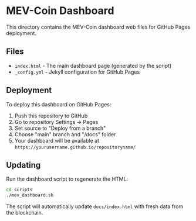# MEV-Coin Dashboard

This directory contains the MEV-Coin dashboard web files for GitHub Pages deployment.

## Files

- `index.html` - The main dashboard page (generated by the script)
- `_config.yml` - Jekyll configuration for GitHub Pages

## Deployment

To deploy this dashboard on GitHub Pages:

1. Push this repository to GitHub
2. Go to repository Settings → Pages
3. Set source to "Deploy from a branch"
4. Choose "main" branch and "/docs" folder
5. Your dashboard will be available at `https://yourusername.github.io/repositoryname/`

## Updating

Run the dashboard script to regenerate the HTML:

```bash
cd scripts
./mev_dashboard.sh
```

The script will automatically update `docs/index.html` with fresh data from the blockchain.